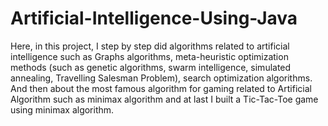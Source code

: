 # Artificial-Intelligence-Using-Java
Here, in this project, I step by step did algorithms related to artificial intelligence such as Graphs algorithms, meta-heuristic optimization methods (such as genetic algorithms, swarm intelligence, simulated annealing, Travelling Salesman Problem), search optimization algorithms. And then about the most famous algorithm for gaming related to Artificial Algorithm such as minimax algorithm and at last I built a Tic-Tac-Toe game using minimax algorithm.
